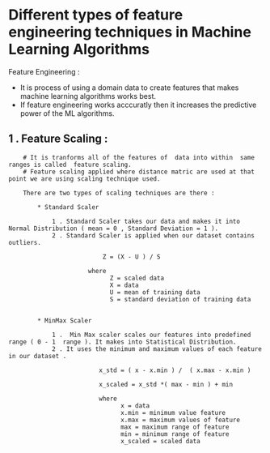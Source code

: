 # Different types of feature engineering techniques in Machine Learning Algorithms

Feature Engineering :
  * It is process of using a domain data to create features that makes machine learning algorithms works best.
  * If feature engineering works acccuratly then it increases the predictive power of the ML algorithms.

## 1 . Feature Scaling :
        # It is tranforms all of the features of  data into within  same ranges is called  feature scaling.
        # Feature scaling applied where distance matric are used at that point we are using scaling technique used.
        
        There are two types of scaling techniques are there :
          
            * Standard Scaler
            
                1 . Standard Scaler takes our data and makes it into  Normal Distribution ( mean = 0 , Standard Deviation = 1 ).
                2 . Standard Scaler is applied when our dataset contains outliers.
                
                              Z = (X - U ) / S
                          
                          where 
                                Z = scaled data
                                X = data 
                                U = mean of training data
                                S = standard deviation of training data
                          
              
            * MinMax Scaler
            
                1 .  Min Max scaler scales our features into predefined range ( 0 - 1  range ). It makes into Statistical Distribution.
                2 . It uses the minimum and maximum values of each feature in our dataset .
                
                             x_std = ( x - x.min ) /  ( x.max - x.min )
                             
                             x_scaled = x_std *( max - min ) + min 
                             
                             where 
                                   x = data
                                   x.min = minimum value feature
                                   x.max = maximum values of feature
                                   max = maximum range of feature
                                   min = minimum range of feature
                                   x_scaled = scaled data
                                   
                
            
              
